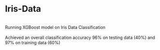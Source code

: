 # Iris-Data
<br>Running XGBoost model on Iris Data Classification</br>
<br>Achieved an overall classification accuracy 96% on testing data (40%) and 97% on training data (60%)</br>
